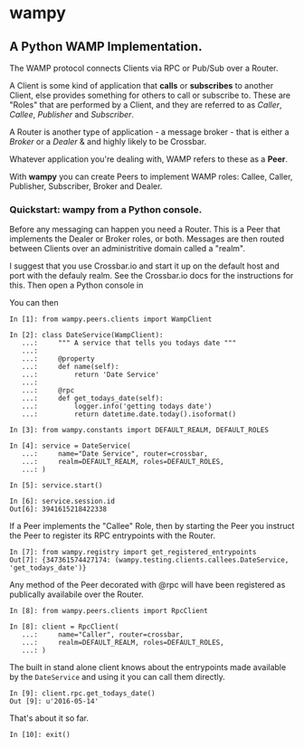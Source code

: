 # wampy

## A Python WAMP Implementation.

The WAMP protocol connects Clients via RPC or Pub/Sub over a Router.

A Client is some kind of application that __calls__ or __subscribes__ to another Client, else provides something for others to call or subscribe to. These are "Roles" that are performed by a Client, and they are referred to as *Caller*, *Callee*, *Publisher* and *Subscriber*. 

A Router is another type of application - a message broker - that is either a *Broker* or a *Dealer* & and highly likely to be Crossbar.

Whatever application you're dealing with, WAMP refers to these as a __Peer__.

With __wampy__ you can create Peers to implement WAMP roles: Callee, Caller, Publisher, Subscriber, Broker and Dealer.

### Quickstart: wampy from a Python console.

Before any messaging can happen you need a Router. This is a Peer that implements the Dealer or Broker roles, or both. Messages are then routed between Clients over an administritive domain called a "realm".

I suggest that you use Crossbar.io and start it up on the default host and port with the defauly realm. See the Crossbar.io docs for the instructions for this. Then open a Python console in 

You can then 

	In [1]: from wampy.peers.clients import WampClient

	In [2]: class DateService(WampClient):
	   ...: 	""" A service that tells you todays date """
	   ...: 	
	   ...: 	@property
	   ...: 	def name(self):
	   ...: 	    return 'Date Service'
	   ...: 	
	   ...: 	@rpc
	   ...: 	def get_todays_date(self):
	   ...: 	    logger.info('getting todays date')
	   ...: 	    return datetime.date.today().isoformat()

	In [3]: from wampy.constants import DEFAULT_REALM, DEFAULT_ROLES

	In [4]: service = DateService(
	   ...:		name="Date Service", router=crossbar,
	   ...: 	realm=DEFAULT_REALM, roles=DEFAULT_ROLES,
	   ...: )

	In [5]: service.start()

	In [6]: service.session.id
	Out[6]: 3941615218422338

If a Peer implements the "Callee" Role, then by starting the Peer you instruct the Peer to register its RPC entrypoints with the Router.

	In [7]: from wampy.registry import get_registered_entrypoints
	Out[7]: {347361574427174: (wampy.testing.clients.callees.DateService, 'get_todays_date')}

Any method of the Peer decorated with @rpc will have been registered as publically availabile over the Router.

	In [8]: from wampy.peers.clients import RpcClient

	In [8]: client = RpcClient(
	   ...: 	name="Caller", router=crossbar,
	   ...: 	realm=DEFAULT_REALM, roles=DEFAULT_ROLES,
	   ...: )

The built in stand alone client knows about the entrypoints made available by the ``DateService`` and using it you can call them directly.

	In [9]: client.rpc.get_todays_date()
	Out [9]: u'2016-05-14'

That's about it so far.

	In [10]: exit()
